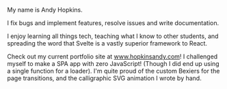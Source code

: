 My name is Andy Hopkins.

I fix bugs and implement features, resolve issues and write documentation.

I enjoy learning all things tech, teaching what I know to other students, and spreading the word that Svelte is a vastly superior framework to React.

Check out my current portfolio site at www.hopkinsandy.com!  I challenged myself to make a SPA app with zero JavaScript!  (Though I did end up using a single function for a loader).  I'm quite proud of the custom Bexiers for the page transitions, and the calligraphic SVG animation I wrote by hand.
